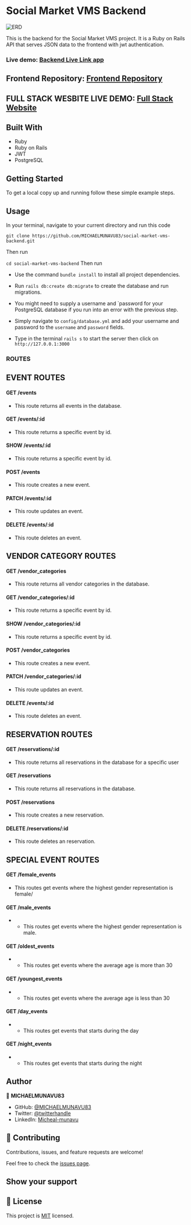 # Social Market VMS Backend

![ERD](https://user-images.githubusercontent.com/86654131/206779736-dc9cc21e-1714-4d67-a170-ae81b9884b01.png)




This is the backend for the Social Market VMS project. It is a Ruby on Rails API that serves JSON data to the frontend with jwt authentication.

### Live demo: [Backend Live Link app](https://social-market-vms-backend.herokuapp.com/)

## Frontend Repository: [Frontend Repository](https://github.com/MICHAELMUNAVU83/social-market-vms-frontend)

## FULL STACK WESBITE LIVE DEMO: [Full Stack Website](https://social-market-vms.netlify.app/)

## Built With

- Ruby
- Ruby on Rails
- JWT
- PostgreSQL

## Getting Started

To get a local copy up and running follow these simple example steps.

## Usage

In your terminal, navigate to your current directory and run this code

`git clone https://github.com/MICHAELMUNAVU83/social-market-vms-backend.git`

Then run

`cd social-market-vms-backend`
Then run

- Use the command `bundle install` to install all project dependencies.

- Run `rails db:create db:migrate` to create the database and run migrations.

- You might need to supply a username and `password for your PostgreSQL database if you run into an error with the previous step.
- Simply navigate to `config/database.yml` and add your username and password to the `username` and `password` fields.
- Type in the terminal `rails s` to start the server then click on `http://127.0.0.1:3000`

### ROUTES

## EVENT ROUTES

#### GET /events

- This route returns all events in the database.

#### GET /events/:id

- This route returns a specific event by id.

#### SHOW /events/:id

- This route returns a specific event by id.

#### POST /events

- This route creates a new event.

#### PATCH /events/:id

- This route updates an event.

#### DELETE /events/:id

- This route deletes an event.

## VENDOR CATEGORY ROUTES

#### GET /vendor_categories

- This route returns all vendor categories in the database.

#### GET /vendor_categories/:id

- This route returns a specific event by id.

#### SHOW /vendor_categories/:id

- This route returns a specific event by id.

#### POST /vendor_categories

- This route creates a new event.

#### PATCH /vendor_categories/:id

- This route updates an event.

#### DELETE /events/:id

- This route deletes an event.

## RESERVATION ROUTES

#### GET /reservations/:id

- This route returns all reservations in the database for a specific user

#### GET /reservations

- This route returns all reservations in the database.

#### POST /reservations

- This route creates a new reservation.

#### DELETE /reservations/:id

- This route deletes an reservation.


## SPECIAL EVENT ROUTES

#### GET /female_events

- This routes get events where the highest gender representation is female/

#### GET /male_events

- - This routes get events where the highest gender representation is male.

#### GET /oldest_events

- - This routes get events where the  average age is more than 30


#### GET /youngest_events

- - This routes get events where the  average age is less 
than 30

#### GET /day_events

- - This routes get events that starts during the day

#### GET /night_events
- - This routes get events that starts during the night
## Author

👤 **MICHAELMUNAVU83**

- GitHub: [@MICHAELMUNAVU83](https://github.com/MICHAELMUNAVU83)
- Twitter: [@twitterhandle](https://twitter.com/MichealTrance1)
- LinkedIn: [Micheal-munavu](https://www.linkedin.com/in/michael-munavu/)

## 🤝 Contributing

Contributions, issues, and feature requests are welcome!

Feel free to check the [issues page](https://github.com/MICHAELMUNAVU83/social-market-vms/issues).

## Show your support


## 📝 License

This project is [MIT](LICENSE) licensed.
